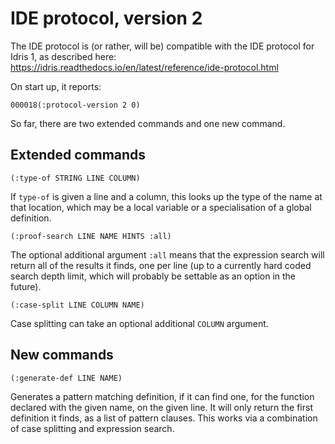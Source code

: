 IDE protocol, version 2
=======================

The IDE protocol is (or rather, will be) compatible with the IDE protocol for
Idris 1, as described here:
https://idris.readthedocs.io/en/latest/reference/ide-protocol.html

On start up, it reports:

`000018(:protocol-version 2 0)`

So far, there are two extended commands and one new command.

Extended commands
-----------------

`(:type-of STRING LINE COLUMN)`

If `type-of` is given a line and a column, this looks up the type of the name
at that location, which may be a local variable or a specialisation of a
global definition.

`(:proof-search LINE NAME HINTS :all)`

The optional additional argument `:all` means that the expression search will
return all of the results it finds, one per line (up to a currently hard coded
search depth limit, which will probably be settable as an option in the
future).

`(:case-split LINE COLUMN NAME)`

Case splitting can take an optional additional `COLUMN` argument.

New commands
------------

`(:generate-def LINE NAME)`

Generates a pattern matching definition, if it can find one, for the function
declared with the given name, on the given line. It will only return the
first definition it finds, as a list of pattern clauses. This works via a
combination of case splitting and expression search.
